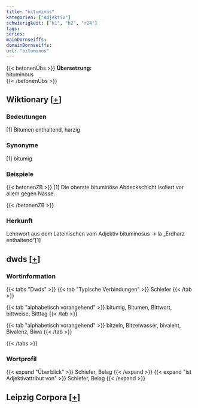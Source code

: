 ```yaml
---
title: "bituminös"
kategorien: ["Adjektiv"]
schwierigkeit: ["k1", "h2", "r24"]
tags:
series:
mainDornseiffs:
domainDornseiffs:
url: "bituminös"
---
```


{{< betonenÜbs >}}
**Übersetzung:**  
bituminous  
{{< /betonenÜbs >}}

## Wiktionary [[+](https://de.wiktionary.org/wiki/bituminös)]

### Bedeutungen
[1] Bitumen enthaltend, harzig  

### Synonyme
[1] bitumig  

### Beispiele
{{< betonenZB >}}
[1] Die oberste bituminöse Abdeckschicht isoliert vor allem gegen Nässe.  

{{< /betonenZB >}}
### Herkunft
Lehnwort aus dem Lateinischen vom Adjektiv bituminosus → la „Erdharz enthaltend“[1]  



## dwds [[+](https://www.dwds.de/wb/bituminös)]

### Wortinformation
{{< tabs "Dwds" >}}
{{< tab "Typische Verbindungen" >}}
Schiefer
{{< /tab >}}

{{< tab "alphabetisch vorangehend" >}}
bitumig, Bitumen, Bittwort, bittweise, Bitttag
{{< /tab >}}

{{< tab "alphabetisch vorangehend" >}}
bitzeln, Bitzelwasser, bivalent, Bivalenz, Biwa
{{< /tab >}}

{{< /tabs >}}

### Wortprofil
{{< expand "Überblick" >}} Schiefer, Belag {{< /expand >}}
{{< expand "ist Adjektivattribut von" >}} Schiefer, Belag {{< /expand >}}

## Leipzig Corpora [[+](https://corpora.uni-leipzig.de/en/res?word=bituminös&corpusId=deu_newscrawl-public_2018)]

